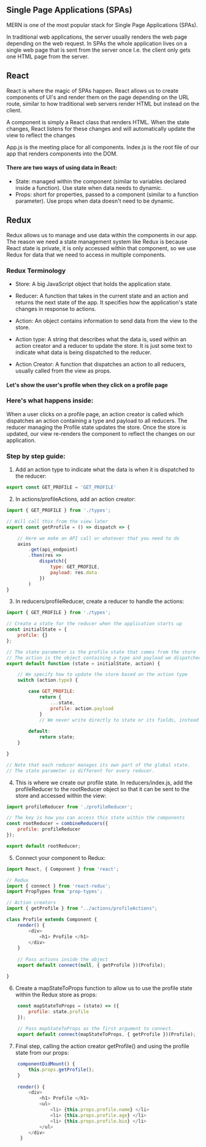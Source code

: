 ## Single Page Applications (SPAs)
MERN is one of the most popular stack for Single Page Applications (SPAs). 

In traditional web applications, the server usually renders the web page depending on the web request.
In SPAs the whole application lives on a single web page that is sent from the server once I.e. the client only gets one HTML page from the server.

## React
React is where the magic of SPAs happen. React allows us to create components of UI's and render them on the page depending on the URL route, similar to how traditional web servers render HTML but instead on the client.

A component is simply a React class that renders HTML. When the state changes, React listens for these changes and will automatically update the view to reflect the changes

App.js is the meeting place for all components. Index.js is the root file of our app that renders components into the DOM.


#### There are two ways of using data in React:
- State: managed within the component (similar to variables declared inside a function). Use state when data needs to dynamic.
- Props: short for properties, passed to a component (similar to a function parameter). Use props when data doesn't need to be dynamic.


## Redux
Redux allows us to manage and use data within the components in our app. The reason we need a state management system like Redux is because React state is private, it is only accessed within that component, so we use Redux for data that we need to access in multiple components.

### Redux Terminology
- Store: A big JavaScript object that holds the application state. 

- Reducer: A function that takes in the current state and an action and returns the next state of the app. It specifies how the application's state changes in response to actions. 

- Action: An object contains information to send data from the view to the store.

- Action type: A string that describes what the data is, used within an action creator and a reducer to update the store. It is just some text to indicate what data is being dispatched to the reducer.

- Action Creator: A function that dispatches an action to all reducers, usually called from the view as props.

#### Let's show the user's profile when they click on a profile page

### Here's what happens inside:
When a user clicks on a profile page, an action creator is called which dispatches an action containing a type and payload to all reducers. The reducer managing the Profile state updates the store. Once the store is updated, our view re-renders the component to reflect the changes on our application.

### Step by step guide:

1. Add an action type to indicate what the data is when it is dispatched to the reducer:
```js 
export const GET_PROFILE = 'GET_PROFILE' 
```

2. In actions/profileActions, add an action creator:
```js
import { GET_PROFILE } from './types';

// Will call this from the view later
export const getProfile = () => dispatch => {

    // Here we make an API call or whatever that you need to do
    axios
        .get(api_endpoint)
        .then(res => 
            dispatch({
                type: GET_PROFILE,
                payload: res.data
            })
        )
}       
```

3. In reducers/profileReducer, create a reducer to handle the actions:
```js
import { GET_PROFILE } from './types';

// Create a state for the reducer when the application starts up
const initialState = {
    profile: {}
};

// The state parameter is the profile state that comes from the store
// The action is the object containing a type and payload we dispatched in our action creator above
export default function (state = initialState, action) {

    // We specify how to update the store based on the action type 
    switch (action.type) {

        case GET_PROFILE:
            return {
                ...state,
                profile: action.payload
            }
            // We never write directly to state or its fields, instead we return new objects. 
        
        default:
            return state;
    }

}

// Note that each reducer manages its own part of the global state. 
// The state parameter is different for every reducer.
```

4. This is where we create our profile state. In reducers/index.js, add the profileReducer to the rootReducer object so that it can be sent to the store and accessed within the view:
```js
import profileReducer from './profileReducer';

// The key is how you can access this state within the components
const rootReducer = combineReducers({
    profile: profileReducer
});

export default rootReducer;
```

5. Connect your component to Redux:

```js
import React, { Component } from 'react';

// Redux
import { connect } from 'react-redux';
import PropTypes from 'prop-types';

// Action creators
import { getProfile } from "../actions/profileActions";

class Profile extends Component {
    render() {
        <div> 
            <h1> Profile </h1>
        </div>
    }
    
    // Pass actions inside the object
    export default connect(null, { getProfile })(Profile);

}
```

6. Create a mapStateToProps function to allow us to use the profile state within the Redux store as props:

```js
    const mapStateToProps = (state) => ({
        profile: state.profile
    });
    
    // Pass mapStateToProps as the first argument to connect.
    export default connect(mapStateToProps, { getProfile })(Profile);
```

7. Final step, calling the action creator getProfile() and using the profile state from our props:

```js
    componentDidMount() {    
        this.props.getProfile();
    }
    
    render() {
        <div>
            <h1> Profile </h1>
            <ul>
                <li> {this.props.profile.name} </li> 
                <li> {this.props.profile.age} </li> 
                <li> {this.props.profile.bio} </li> 
            </ul>
        </div>
     }
```

